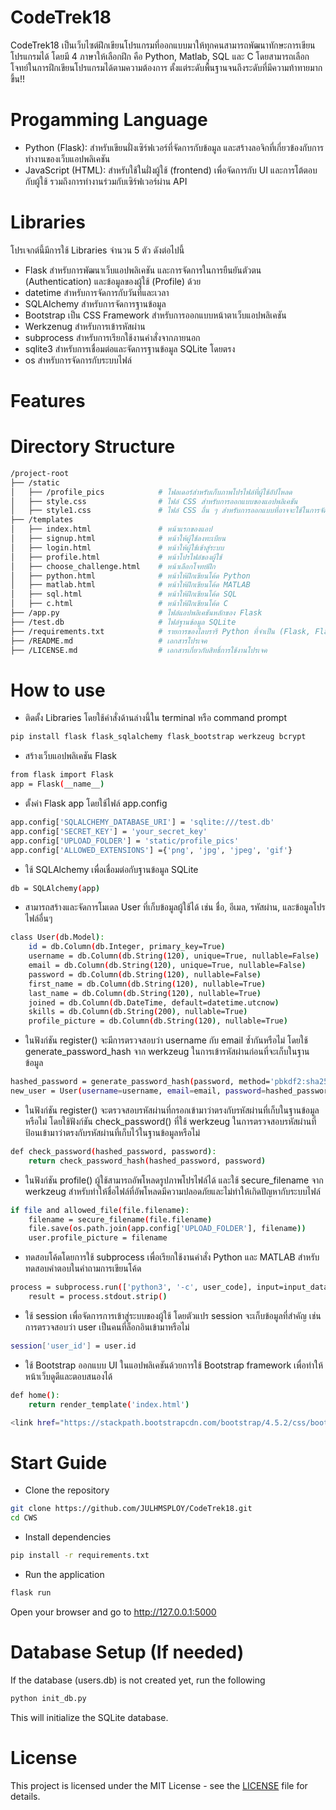 # CodeTrek18
CodeTrek18 เป็นเว็บไซต์ฝึกเขียนโปรแกรมที่ออกแบบมาให้ทุกคนสามารถพัฒนาทักษะการเขียนโปรแกรมได้ โดยมี 4 ภาษาให้เลือกฝึก คือ Python, Matlab, SQL และ C โดยสามารถเลือกโจทย์ในการฝึกเขียนโปรแกรมได้ตามความต้องการ ตั้งแต่ระดับพื้นฐานจนถึงระดับที่มีความท้าทายมากขึ้น!!
# Progamming Language
- Python (Flask): สำหรับเขียนฝั่งเซิร์ฟเวอร์ที่จัดการกับข้อมูล และสร้างลอจิกที่เกี่ยวข้องกับการทำงานของเว็บแอปพลิเคชัน
- JavaScript (HTML): สำหรับใช้ในฝั่งผู้ใช้ (frontend) เพื่อจัดการกับ UI และการโต้ตอบกับผู้ใช้ รวมถึงการทำงานร่วมกับเซิร์ฟเวอร์ผ่าน API
# Libraries
โปรเจกต์นี้มีการใช้ Libraries จำนวน 5 ตัว ดังต่อไปนี้
- Flask สำหรับการพัฒนาเว็บแอปพลิเคชัน และการจัดการในการยืนยันตัวตน (Authentication) และข้อมูลของผู้ใช้ (Profile) ด้วย
- datetime สำหรับการจัดการกับวันที่และเวลา
- SQLAIchemy สำหรับการจัดการฐานข้อมูล
- Bootstrap เป็น CSS Framework สำหรับการออกแบบหน้าตาเว็บแอปพลิเคชัน
- Werkzenug สำหรับการเข้ารหัสผ่าน
- subprocess สำหรับการเรียกใช้งานคำสั่งจากภายนอก
- sqlite3 สำหรับการเชื่อมต่อและจัดการฐานข้อมูล SQLite โดยตรง
- os สำหรับการจัดการกับระบบไฟล์
# Features

# Directory Structure
```sh
/project-root
├── /static
│   ├── /profile_pics            # โฟลเดอร์สำหรับเก็บภาพโปรไฟล์ที่ผู้ใช้อัปโหลด
│   ├── style.css                # ไฟล์ CSS สำหรับการออกแบบของแอปพลิเคชัน
│   ├── style1.css               # ไฟล์ CSS อื่น ๆ สำหรับการออกแบบที่อาจจะใช้ในการจัดรูปแบบเพิ่มเติม
├── /templates
│   ├── index.html               # หน้าแรกของแอป
│   ├── signup.html              # หน้าให้ผู้ใช้ลงทะเบียน
│   ├── login.html               # หน้าให้ผู้ใช้เข้าสู่ระบบ
│   ├── profile.html             # หน้าโปรไฟล์ของผู้ใช้
│   ├── choose_challenge.html    # หน้าเลือกโจทย์ฝึก
│   ├── python.html              # หน้าให้ฝึกเขียนโค้ด Python
│   ├── matlab.html              # หน้าให้ฝึกเขียนโค้ด MATLAB
│   ├── sql.html                 # หน้าให้ฝึกเขียนโค้ด SQL
│   ├── c.html                   # หน้าให้ฝึกเขียนโค้ด C
├── /app.py                      # ไฟล์แอปพลิเคชันหลักของ Flask
├── /test.db                     # ไฟล์ฐานข้อมูล SQLite
├── /requirements.txt            # รายการของไลบรารี Python ที่จำเป็น (Flask, Flask-SQLAlchemy, Flask-Bootstrap, ฯลฯ)
├── /README.md                   # เอกสารโปรเจค
├── /LICENSE.md                  # เอกสารเกี่ยวกับสิทธิ์การใช้งานโปรเจค
```
# How to use  
- ติดตั้ง Libraries โดยใช้คำสั่งด้านล่างนี้ใน terminal หรือ command prompt
```sh 
pip install flask flask_sqlalchemy flask_bootstrap werkzeug bcrypt
```
- สร้างเว็บแอปพลิเคชัน Flask
```sh 
from flask import Flask
app = Flask(__name__)
```
- ตั้งค่า Flask app โดยใช้ไฟล์ app.config
```sh 
app.config['SQLALCHEMY_DATABASE_URI'] = 'sqlite:///test.db'  
app.config['SECRET_KEY'] = 'your_secret_key'  
app.config['UPLOAD_FOLDER'] = 'static/profile_pics'  
app.config['ALLOWED_EXTENSIONS'] ={'png', 'jpg', 'jpeg', 'gif'} 
```
- ใช้ SQLAlchemy เพื่อเชื่อมต่อกับฐานข้อมูล SQLite
```sh 
db = SQLAlchemy(app)
```
- สามารถสร้างและจัดการโมเดล User ที่เก็บข้อมูลผู้ใช้ได้ เช่น ชื่อ, อีเมล, รหัสผ่าน, และข้อมูลโปรไฟล์อื่นๆ
```sh 
class User(db.Model):
    id = db.Column(db.Integer, primary_key=True)
    username = db.Column(db.String(120), unique=True, nullable=False)
    email = db.Column(db.String(120), unique=True, nullable=False)
    password = db.Column(db.String(120), nullable=False)
    first_name = db.Column(db.String(120), nullable=True)
    last_name = db.Column(db.String(120), nullable=True)
    joined = db.Column(db.DateTime, default=datetime.utcnow)
    skills = db.Column(db.String(200), nullable=True)
    profile_picture = db.Column(db.String(120), nullable=True)
```
- ในฟังก์ชัน register() จะมีการตรวจสอบว่า username กับ email ซ้ำกันหรือไม่ โดยใช้ generate_password_hash จาก werkzeug ในการเข้ารหัสผ่านก่อนที่จะเก็บในฐานข้อมูล
```sh
hashed_password = generate_password_hash(password, method='pbkdf2:sha256')
new_user = User(username=username, email=email, password=hashed_password)
```
- ในฟังก์ชัน register() จะตรวจสอบรหัสผ่านที่กรอกเข้ามาว่าตรงกับรหัสผ่านที่เก็บในฐานข้อมูลหรือไม่ โดยใช้ฟังก์ชัน check_password() ที่ใช้ werkzeug ในการตรวจสอบรหัสผ่านที่ป้อนเข้ามาว่าตรงกับรหัสผ่านที่เก็บไว้ในฐานข้อมูลหรือไม่
```sh
def check_password(hashed_password, password):
    return check_password_hash(hashed_password, password)
```
- ในฟังก์ชัน profile() ผู้ใช้สามารถอัพโหลดรูปภาพโปรไฟล์ได้ และใช้ secure_filename จาก werkzeug สำหรับทำให้ชื่อไฟล์ที่อัพโหลดมีความปลอดภัยและไม่ทำให้เกิดปัญหากับระบบไฟล์
```sh
if file and allowed_file(file.filename):
    filename = secure_filename(file.filename)
    file.save(os.path.join(app.config['UPLOAD_FOLDER'], filename))
    user.profile_picture = filename
```
- ทดสอบโค้ดโดยการใช้ subprocess เพื่อเรียกใช้งานคำสั่ง Python และ MATLAB สำหรับทดสอบคำตอบในคำถามการเขียนโค้ด
```sh
process = subprocess.run(['python3', '-c', user_code], input=input_data, text=True, capture_output=True, timeout=5)
    result = process.stdout.strip()
```
- ใช้ session เพื่อจัดการการเข้าสู่ระบบของผู้ใช้ โดยตัวแปร session จะเก็บข้อมูลที่สำคัญ เช่น การตรวจสอบว่า user เป็นคนที่ล็อกอินเข้ามาหรือไม่
```sh
session['user_id'] = user.id
```
- ใช้ Bootstrap ออกแบบ UI ในแอปพลิเคชันด้วยการใช้ Bootstrap framework เพื่อทำให้หน้าเว็บดูดีและตอบสนองได้
```sh
def home():
    return render_template('index.html')
```
```sh
<link href="https://stackpath.bootstrapcdn.com/bootstrap/4.5.2/css/bootstrap.min.css" rel="stylesheet">
```
# Start Guide
- Clone the repository
```sh
git clone https://github.com/JULHMSPLOY/CodeTrek18.git
cd CWS
```
- Install dependencies
```sh
pip install -r requirements.txt
```
- Run the application
```sh
flask run
```
Open your browser and go to <http://127.0.0.1:5000>
# Database Setup (If needed)
If the database (users.db) is not created yet, run the following
```sh
python init_db.py
```
This will initialize the SQLite database.
# License
This project is licensed under the MIT License - see the [LICENSE](LICENSE.md) file for details.
